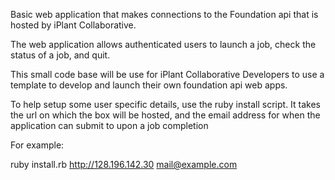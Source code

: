 Basic web application that makes connections to the Foundation api that is hosted by iPlant Collaborative.

The web application allows authenticated users to launch a job, check the status of a job, and quit. 

This small code base will be use for iPlant Collaborative Developers to use a template to develop and launch their own foundation api web apps.

To help setup some user specific details, use the ruby install script. It takes the url on which the box will be hosted, and the email address for when the application can submit to upon a job completion

For example:

ruby install.rb http://128.196.142.30 mail@example.com
